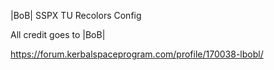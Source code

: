 |BoB| SSPX TU Recolors Config

All credit goes to |BoB|

https://forum.kerbalspaceprogram.com/profile/170038-lbobl/
